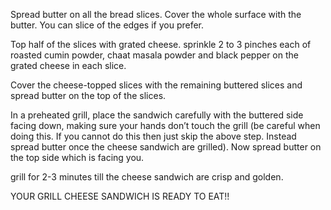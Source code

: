 Spread butter on all the bread slices. Cover the whole surface with the butter. You can slice of the edges if you prefer.

Top half of the slices with grated cheese. sprinkle 2 to 3 pinches each of roasted cumin powder, chaat masala powder and black pepper on the grated cheese in each slice.

Cover the cheese-topped slices with the remaining buttered slices and spread butter on the top of the slices.

 In a preheated grill, place the sandwich carefully with the buttered side facing down, making sure your hands don’t touch the grill (be careful when doing this. If you cannot do this then just skip the above step. Instead spread butter once the cheese sandwich are grilled). Now spread butter on the top side which is facing you.

grill for 2-3 minutes till the cheese sandwich are crisp and golden.


YOUR GRILL CHEESE SANDWICH IS READY TO EAT!!

